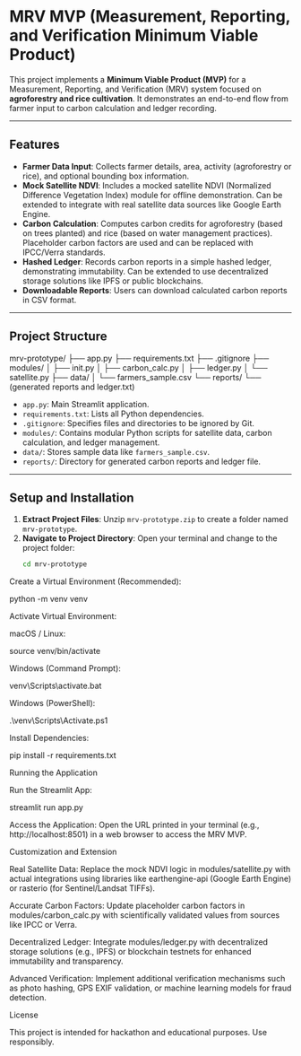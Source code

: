 # MRV MVP (Measurement, Reporting, and Verification Minimum Viable Product)

This project implements a **Minimum Viable Product (MVP)** for a Measurement, Reporting, and Verification (MRV) system focused on **agroforestry and rice cultivation**. It demonstrates an end-to-end flow from farmer input to carbon calculation and ledger recording.

---

## Features

- **Farmer Data Input**: Collects farmer details, area, activity (agroforestry or rice), and optional bounding box information.  
- **Mock Satellite NDVI**: Includes a mocked satellite NDVI (Normalized Difference Vegetation Index) module for offline demonstration. Can be extended to integrate with real satellite data sources like Google Earth Engine.  
- **Carbon Calculation**: Computes carbon credits for agroforestry (based on trees planted) and rice (based on water management practices). Placeholder carbon factors are used and can be replaced with IPCC/Verra standards.  
- **Hashed Ledger**: Records carbon reports in a simple hashed ledger, demonstrating immutability. Can be extended to use decentralized storage solutions like IPFS or public blockchains.  
- **Downloadable Reports**: Users can download calculated carbon reports in CSV format.  

---

## Project Structure

mrv-prototype/
├── app.py
├── requirements.txt
├── .gitignore
├── modules/
│ ├── init.py
│ ├── carbon_calc.py
│ ├── ledger.py
│ └── satellite.py
├── data/
│ └── farmers_sample.csv
└── reports/
└── (generated reports and ledger.txt)

- `app.py`: Main Streamlit application.  
- `requirements.txt`: Lists all Python dependencies.  
- `.gitignore`: Specifies files and directories to be ignored by Git.  
- `modules/`: Contains modular Python scripts for satellite data, carbon calculation, and ledger management.  
- `data/`: Stores sample data like `farmers_sample.csv`.  
- `reports/`: Directory for generated carbon reports and ledger file.  

---

## Setup and Installation

1. **Extract Project Files**: Unzip `mrv-prototype.zip` to create a folder named `mrv-prototype`.  
2. **Navigate to Project Directory**: Open your terminal and change to the project folder:
   ```bash
   cd mrv-prototype
Create a Virtual Environment (Recommended):

python -m venv venv


Activate Virtual Environment:

macOS / Linux:

source venv/bin/activate


Windows (Command Prompt):

venv\Scripts\activate.bat


Windows (PowerShell):

.\venv\Scripts\Activate.ps1


Install Dependencies:

pip install -r requirements.txt

Running the Application

Run the Streamlit App:

streamlit run app.py


Access the Application: Open the URL printed in your terminal (e.g., http://localhost:8501) in a web browser to access the MRV MVP.

Customization and Extension

Real Satellite Data: Replace the mock NDVI logic in modules/satellite.py with actual integrations using libraries like earthengine-api (Google Earth Engine) or rasterio (for Sentinel/Landsat TIFFs).

Accurate Carbon Factors: Update placeholder carbon factors in modules/carbon_calc.py with scientifically validated values from sources like IPCC or Verra.

Decentralized Ledger: Integrate modules/ledger.py with decentralized storage solutions (e.g., IPFS) or blockchain testnets for enhanced immutability and transparency.

Advanced Verification: Implement additional verification mechanisms such as photo hashing, GPS EXIF validation, or machine learning models for fraud detection.

License

This project is intended for hackathon and educational purposes. Use responsibly.
